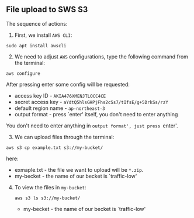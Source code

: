 ## File upload to SWS S3

The sequence of actions:

1. First, we install `AWS CLI`:
```commandline
sudo apt install awscli
```
2. We need to adjust `AWS` configurations, type the following command from the terminal:
```commandline
aws configure
```
After pressing enter some config will be requested:
* access key ID - `AKIA476XMENJTLOCC4CE`
* secret access key - `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`
* default region name - `ap-northeast-3`
* output format - press `enter' itself, you don't need to enter anything

You don't need to enter anything in `output format', just press `enter'.

3. We can upload files through the terminal:
```commandline
aws s3 cp example.txt s3://my-bucket/
```
here:
* exmaple.txt - the file we want to upload will be `*.zip`.
* my-becket - the name of our becket is `traffic-low'

4. To view the files in `my-bucket`:
     ```commandline
     aws s3 ls s3://my-bucket/
     ```
    * my-becket - the name of our becket is `traffic-low'
